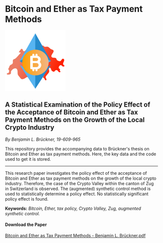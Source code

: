 # Bitcoin and Ether as Tax Payment Methods
<img src="https://github.com/BenNorsk/Bitcoin-and-Ether-as-Tax-Payment-Methods/raw/main/Bachelor%20Bitcoin%20Logo.png" alt="Your Image Description" width="200">

## A Statistical Examination of the Policy Effect of the Acceptance of Bitcoin and Ether as Tax Payment Methods on the Growth of the Local Crypto Industry

_By Benjamin L. Brückner, 19-609-965_

This repository provides the accompanying data to Brückner's thesis on Bitcoin and Ether as tax payment methods. Here, the key data and the code used to get it is stored.
___
This research paper investigates the policy effect of the acceptance of Bitcoin and Ether as tax payment methods on the growth of the local crypto industry. Therefore, the case of the Crypto Valley within the canton of Zug in Switzerland is observed. The (augmented) synthetic control method is used to statistically determine a policy effect. No statistically significant policy effect is found.

**Keywords:** _Bitcoin, Ether, tax policy, Crypto Valley, Zug, augmented synthetic control._

#### Download the Paper
[Bitcoin and Ether as Tax Payment Methods - Benjamin L. Brückner.pdf](https://github.com/BenNorsk/Bitcoin-and-Ether-as-Tax-Payment-Methods/files/12784741/Bitcoin.and.Ether.as.Tax.Payment.Methods.-.Benjamin.L.Bruckner.pdf)

